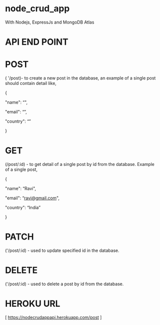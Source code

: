 # node_crud_app

With Nodejs, ExpressJs and MongoDB Atlas



# API END POINT

# POST
( '/post)- to create a new post in the database, an example of a single post should contain detail like, 

{

   "name": “<name input>",

   "email": “<email input>”,

   "country": “<country input>”

}


# GET
(/post/:id) - to get detail of a single post by id from the database. Example of a single post,

{

   "name": “Ravi",

   "email": “ravi@gmail.com",

   "country": “India”

}


# PATCH
('/post/:id) - used to update specified id in the database. 


# DELETE
('/post/:id) - used to delete a post by id from the database.


# HEROKU URL

 [  https://nodecrudappapi.herokuapp.com/post ]
